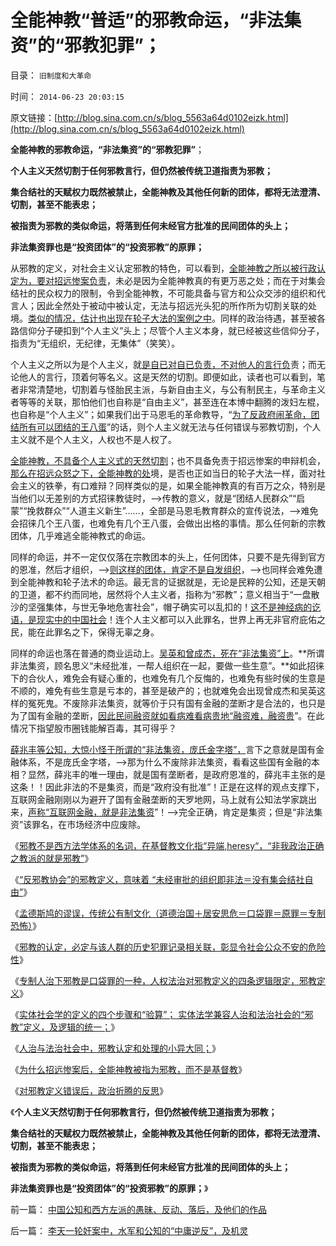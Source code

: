 # 全能神教“普适”的邪教命运，“非法集资”的“邪教犯罪”；

目录： `旧制度和大革命` 

时间： `2014-06-23 20:03:15` 

原文链接：[http://blog.sina.com.cn/s/blog_5563a64d0102eizk.html](http://blog.sina.com.cn/s/blog_5563a64d0102eizk.html)

**全能神教的邪教命运，“非法集资”的“邪教犯罪”**；

**个人主义天然切割于任何邪教言行，但仍然被传统卫道指责为邪教；**

**集合结社的天赋权力既然被禁止，全能神教及其他任何新的团体，都将无法澄清、切割，甚至不能表忠；**

**被指责为邪教的类似命运，将落到任何未经官方批准的民间团体的头上；**

**非法集资罪也是“投资团体”的“投资邪教”的原罪；**



从邪教的定义，对社会主义认定邪教的特色，可以看到，[全能神教之所以被行政认定为，要对招远惨案负责](../../../2014/6/21/为什么招远惨案后，全能神教被指为邪教，而不是基督教？.md)，未必是因为全能神教真的有更万恶之处；而在于对集会结社的民众权力的限制，令到全能神教，不可能具备与官方和公众交涉的组织和代言人；因此全然处于被动中被认定，无法与招远光头犯的所作所为切割关联的处境。[类似的情况，估计也出现在轮子大法的案例之中](../../../2014/6/22/对邪教定义错误后，政治折腾的反思；.md)。同样的政治待遇，甚至被各路信仰分子硬扣到“个人主义”头上；尽管个人主义本身，就已经被这些信仰分子，指责为“无组织，无纪律，无集体”（笑笑）。

个人主义之所以为是个人主义，就[是自已对自已负责，不对他人的言行负](../../../2010/7/22/每个人要对自已负责，就要对自已的愚蠢轻信负责；.md)责；而无论他人的言行，顶着何等名义。这是天然的切割。即便如此，读者也可以看到，笔者非常清楚地，切割着与怪胎民主派，与新自由主义，与公有制民主，与革命主义者等等的关联，那怕他们也自称是“自由主义”，甚至连在本博中翻腾的泼妇左棍，也自称是“个人主义”；如果我们出于马恩毛的革命教导，“[为了反政府闹革命，团结所有可以团结的王八蛋](http://darthvad.blog.163.com/blog/static/53399470201061493946107/)”的话，则个人主义就无法与任何错误与邪教切割，个人主义就不是个人主义，人权也不是人权了。

[全能神教，不具备个人主义式的天然切割](../../../2014/6/16/邪教的个人认定，扣帽子，和公共意义上的举证和认定.md)；也不具备免责于招远惨案的申辩机会，[那么在招远众怒之下，全能神教的处](../../../2014/6/4/从招远信教事件，观察公知及基督教，与全能神教的亲缘关系.md)境，是否也正如当日的轮子大法一样，面对社会主义的铁拳，有口难辩？同样类似的是，如果全能神教真的有百万之众，特别是当他们以无差别的方式招徕教徒时，——>传教的意义，就是“团结人民群众”“启蒙”“挽救群众”“人道主义新生”……，全部是马恩毛教育群众的宣传说法，——>难免会招徕几个王八蛋，也难免有几个王八蛋，会做出出格的事情。那么任何新的宗教团体，几乎难逃全能神教式的命运。

同样的命运，并不一定仅仅落在宗教团本的头上，任何团体，只要不是先得到官方的恩准，然后才组织，——>[则这样的团体，肯定不是自发组织](../../../2014/6/12/不可能存在“不侵犯人权”的“邪教罪”的法学定义.md)，——>也同样会难免遭到全能神教和轮子法术的命运。最无言的证据就是，无论是民粹的公知，还是天朝的卫道，都不约而同地，居然将个人主义者，指称为“邪教”；意义相当于“一盘散沙的坚强集体，与世无争地危害社会”，帽子确实可以乱扣的！[这不是神经病的讫语，是现实中的中国社会](../../../2014/5/9/乌有之乡分子真正目标，目的，战略，战术.md)！连个人主义都可以入此罪名，世界上再无非官府庇佑之民，能在此罪名之下，保得无辜之身。

同样的命运也落在普通的商业运动上。[吴英和曾成杰，死在“非法集资”上](../../../2013/7/17/刘志军与曾成杰“死与不死”的不祥信息.md)。**所谓非法集资，顾名思义“未经批准，一帮人组织在一起，要做一些生意”。**如此招徕下的合伙人，难免会有疑心重的，也难免有几个反悔的，也难免有些时侯的生意是不顺的，难免有些生意是亏本的，甚至是破产的；也就难免会出现曾成杰和吴英这样的冤死鬼。不废除非法集资，就等价于只有国有金融的垄断才是合法的，也只是为了国有金融的垄断，[因此民间融资就如看病难看病贵地“融资难，融资贵](../../../2010/7/12/“医疗是公共产品说”极其荒唐；医疗不是公共产品.md)”。在此情况下指望股市圈钱能解百毒，其可得乎？

[薛兆丰等公知，大惊小怪于所谓的“非法集资，庞氏金字塔”，](../../../2013/7/17/重庆模式和薄熙来的粉丝有着深厚的传统基础；.md)言下之意就是国有金融体系，不是庞氏金字塔，——>那为什么不废除非法集资，看看这些国有金融的本相？显然，薛兆丰的唯一理由，就是国有垄断者，是政府恩准的，薛兆丰主张的是这条！！因此非法的不是集资，而是“政府没有批准”！正是在这样的观点支撑下，互联网金融刚刚以为避开了国有金融垄断的天罗地网，马上就有公知法学家跳出来，[声称“互联网金融，就是非法集资](../../../2014/4/18/余额宝演示银行和货币的起源，存款和利息的意义.md)”！——>完全正确，肯定是集资；但是“非法集资”该罪名，在市场经济中应废除。

《[邪教不是西方法学体系的名词，在基督教文化指“异端,heresy“，“非我政治正确之教派的就是邪教”](../../../2014/6/11/未经定义的“黑社会，邪教”，帽子可以扣到任何小民头上.md)》

《[“反邪教协会”的邪教定义，意味着
“未经审批的组织即非法＝没有集会结社自由”](../../../2014/6/12/不可能存在“不侵犯人权”的“邪教罪”的法学定义.md)》

《[孟德斯鸠的谬误，传统公有制文化（道德治国＋居安思危＝口袋罪＝原罪＝专制恐怖）](../../../2014/6/14/孟德斯鸠的谬误：专制“恐怖统治”，其实不是因为统治者；.md)》

《[邪教的认定，必定与该人群的历史犯罪记录相关联，彰显令社会公众不安的危险性](../../../2014/6/16/邪教的个人认定，扣帽子，和公共意义上的举证和认定.md)》

《[专制人治下邪教是口袋罪的一种，人权法治对邪教定义的四条逻辑限定，邪教定义](../../../2014/6/17/邪教的定义，人治与法治下同，分别不同的逻辑限定.md)》

《[实体社会学的定义的四个步骤和“验算”；
实体法学兼容人治和法治社会的“邪教”定义，及逻辑的统一；](../../../2014/6/18/科学定义的四个步骤；逻辑统一的邪教定义.md)》

《[人治与法治社会中，邪教认定和处理的小异大同；](../../../2014/6/19/人治体制政治高效，邪教认定和处理程序，与法治的小异大同.md)》

《[为什么招远惨案后，全能神教被指为邪教，而不是基督教](../../../2014/6/21/为什么招远惨案后，全能神教被指为邪教，而不是基督教？.md)》

《[对邪教定义错误后，政治折腾的反思](../../../2014/6/22/对邪教定义错误后，政治折腾的反思；.md)》

《**个人主义天然切割于任何邪教言行，但仍然被传统卫道指责为邪教；**

**集合结社的天赋权力既然被禁止，全能神教及其他任何新的团体，都将无法澄清、切割，甚至不能表忠；**

**被指责为邪教的类似命运，将落到任何未经官方批准的民间团体的头上；**

**非法集资罪也是“投资团体”的“投资邪教”的原罪；**》

前一篇： [中国公知和西方左派的愚昧、反动、落后，及他们的作品](../../../2014/6/23/中国公知和西方左派的愚昧、反动、落后，及他们的作品.md)

后一篇： [李天一轮奸案中，水军和公知的“中庸逆反”，及机灵](../../../2014/6/23/李天一轮奸案中，水军和公知的“中庸逆反”，及机灵.md)

